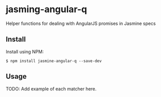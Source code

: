 # jasming-angular-q

Helper functions for dealing with AngularJS promises in Jasmine specs

## Install

Install using NPM:

    $ npm install jasmine-angular-q --save-dev

## Usage

TODO: Add example of each matcher here.

